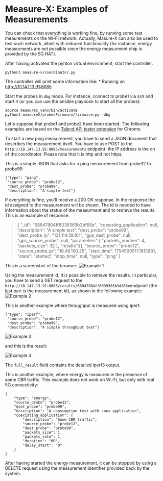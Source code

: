 # Measure-X: Examples of Measurements

You can check that everything is working fine, by running some test meaurements on the Wi-Fi network. Actually, Masure-X can also be used to test such network, albeit with reduced functionality (for instance, energy measurments are not possible since the energy measurment chip is provided by the 5G HAT).

After having activated the pyhton virtual environment, start the controller:
````
python3 measure-x/coordinator.py
````
The controller will print some information like:
     * Running on http://10.147.13.91:8085

Start the probes in `dbg` mode. For instance, connect to probe1 via ssh and start it (or you can use the ansible playbook to start all the probes):
```
source measurex_venv/bin/activate
python3 measureX/probesFirmware/firmware.py -dbg
````
Let's suppose that probe1 and probe2 have been started. 
The following examples are based on the [Talend API tester extension](https://chromewebstore.google.com/detail/talend-api-tester-free-ed/aejoelaoggembcahagimdiliamlcdmfm) for Chrome.

To start a new ping measurement, you have to send a JSON document that describes the measurement itself. You have to use POST to the 
`http://10.147.13.91:8085/measurements` endpoint. the IP address is the on of the coordinator. Please note that it is http and not https.

This is a simple JSON that asks for a ping measurement from probe12 to probe99:
```
{"type": "ping",
 "source_probe": "probe12",
 "dest_probe": "probe99",
 "description": "A simple test"}
 ````

If everything is fine, you'll receive a 200 OK response. In the response the id assigned to the measurement will be shown. The id is needed to have information about the status of the measurment and to retrieve the results. This is an example of response: 
>{
> "_id": "68947804ff8039365b3df86e",
> "coexisting_application": null,
> "description": "A simple test",
> "dest_probe": "probe99",
> "dest_probe_ip": "131.114.58.101",
> "gps_dest_probe": null,
> "gps_source_probe": null,
> "parameters":{
> "packets_number": 4,
> "packets_size": 32
> },
> "results":[],
> "source_probe": "probe12",
> "source_probe_ip": "10.46.100.25",
> "start_time": 1754560517.1813881,
> "state": "started",
> "stop_time": null,
> "type": "ping"
>}

This is a screenshot of the browser: 
![Example 1](./figs/example1.png)

Using the measurement id, it is possible to retrieve the results. In particular, you have to send a GET request to the 
`http://10.147.13.91:8085/results/68947804ff8039365b3df86e`endpoint (the last part is the measurement id), as shown in the following example:
![Example 2](./figs/example2.png)


This is another example where throughput is measured using iperf: 
```
{"type": "iperf",
 "source_probe": "probe12",
 "dest_probe": "probe99",
 "description": "A simple throughput test"}
```

![Example 3](./figs/example3.png)

and this is the result:

![Example 4](./figs/example4.png)

The `full_result` field contains the detailed iperf3 output. 

This is another example, where energy is measured in the presence of some CBR traffic. This example does not work on Wi-Fi, but only with real 5G connectivity:
````
{
    "type": "energy",
    "source_probe": "probe12",
    "dest_probe": "probe99",
    "description": "A consumption test with coex application",
    "coexisting_application": {
        "description": "Some CBR traffic",
        "source_probe": "probe12",
        "dest_probe": "probe99",
        "packets_size": 1,
        "packets_rate": 1,
        "duration": "60",
        "delay_start": "0"
    }
}
````

After having started the energy measurement, it can be stopped by using a DELETE request using the measurement identifier provided back by the system.



